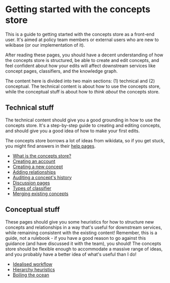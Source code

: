 # Getting started with the concepts store

This is a guide to getting started with the concepts store as a front-end user. It's aimed at policy team members or external users who are new to wikibase (or our implementation of it).

After reading these pages, you should have a decent understanding of how the concepts store is structured, be able to create and edit concepts, and feel confident about how your edits will affect downstream services like concept pages, classifiers, and the knowledge graph.

The content here is divided into two main sections: (1) technical and (2) conceptual.
The technical content is about how to use the concepts store, while the conceptual stuff is about how to _think about_ the concepts store.

## Technical stuff

The technical content should give you a good grounding in how to use the concepts store. It's a step-by-step guide to creating and editing concepts, and should give you a good idea of how to make your first edits.

The concepts store borrows a lot of ideas from wikidata, so if you get stuck, you might find answers in their [help pages](https://www.wikidata.org/wiki/Help:Contents).

- [What is the concepts store?](what-is-the-concepts-store.md)
- [Creating an account](creating-an-account.md)
- [Creating a new concept](creating-a-new-concept.md)
- [Adding relationships](adding-relationships.md)
- [Auditing a concept's history](auditing-a-concepts-history.md)
- [Discussion pages](discussion-pages.md)
- [Types of classifier](classifier-types.md)
- [Merging existing concepts](merging-existing-concepts.md)

## Conceptual stuff

These pages should give you some heuristics for how to structure new concepts and relationships in a way that's useful for downstream services, while remaining consistent with the existing content! Remember, this is a guide, not a rulebook - if you have a good reason to go against this guidance (and have discussed it with the team), you should! The concepts store should be flexible enough to accommodate a massive range of ideas, and you probably have a better idea of what's useful than I do!

- [Idealised workflow](idealised-workflow.md)
- [Hierarchy heuristics](hierarchy-heuristics.md)
- [Boiling the ocean](boiling-the-ocean.md)
